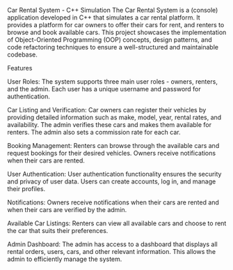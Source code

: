 Car Rental System - C++ Simulation
The Car Rental System is a (console) application developed in C++ that simulates a car rental platform. It provides a platform for car owners to offer their cars for rent, and renters to browse and book available cars. This project showcases the implementation of Object-Oriented Programming (OOP) concepts, design patterns, and code refactoring techniques to ensure a well-structured and maintainable codebase.

Features

User Roles: The system supports three main user roles - owners, renters, and the admin. Each user has a unique username and password for authentication.

Car Listing and Verification: Car owners can register their vehicles by providing detailed information such as make, model, year, rental rates, and availability. The admin verifies these cars and makes them available for renters. The admin also sets a commission rate for each car.

Booking Management: Renters can browse through the available cars and request bookings for their desired vehicles. Owners receive notifications when their cars are rented.

User Authentication: User authentication functionality ensures the security and privacy of user data. Users can create accounts, log in, and manage their profiles.

Notifications: Owners receive notifications when their cars are rented and when their cars are verified by the admin.

Available Car Listings: Renters can view all available cars and choose to rent the car that suits their preferences.

Admin Dashboard: The admin has access to a dashboard that displays all rental orders, users, cars, and other relevant information. This allows the admin to efficiently manage the system.
